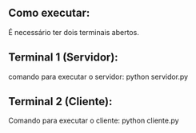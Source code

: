 ## Como executar:

É necessário ter dois terminais abertos.

## Terminal 1 (Servidor):
comando para executar o servidor: python servidor.py



## Terminal 2 (Cliente):
Comando para executar o cliente: python cliente.py